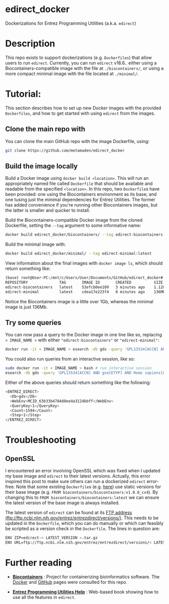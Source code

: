 # edirect_docker

Dockerizations for Entrez Programming Utilities (a.k.a. `edirect`)  

# Description

This repo exists to support dockerizations (e.g. `Dockerfiles`) that allow users to run `edirect`. Currently, you can run `edirect` v18.6.. 
either using a Biocontainers-compatible image with the file at `./biocontainers/`, or using a more compact minimal image with the file located at `./minimal/`.

# Tutorial:

This section describes how to set up new Docker images with the provided `Dockerfiles`, and how to get started with using `edirect` from the images.

## Clone the main repo with

You can clone the main GitHub repo with the image Dockerfile, using:
```sh
git clone https://github.com/metamaden/edirect_docker
```

## Build the image locally

Build a Docker image using `docker build <location>`. This will run an appropriately named file called `Dockerfile` that should be available and readable from the specified 
 `<location>`. In this repo, two `Dockerfile`s have been provided: one using the Biocontainers environment as its base; and one tusing just the minimal dependencies for Entrez Utilities. The former has added convenience if you're running other Biocontainers images, but the latter is smaller and quicker to install.

Build the Biocontainers-compatible Docker image from the cloned Dockerfile, setting the `--tag` argument to some informative name:
```sh
docker build edirect_docker/biocontainers/ --tag edirect-biocontainers:latest
```

Build the minimal image with:
```sh
docker build edirect_docker/minimal/ --tag edirect-minimal:latest
```

View information about the final images with `docker image ls`, which should return something like:

```sh
(base) root@User-PC:/mnt/c/Users/User/Documents/GitHub/edirect_docker# docker image ls
REPOSITORY              TAG       IMAGE ID       CREATED          SIZE
edirect-biocontainers   latest    53efcb0ee109   3 minutes ago    1.12GB
edirect-minimal         latest    cdea17e223f4   8 minutes ago    136MB
```

Notice the Biocontainers image is a little over 1Gb, whereas the minimal image is just 136Mb.

## Try some queries

You can now pass a query to the Docker image in one line like so, replacing `< IMAGE_NAME >` with either `"edirect-biocontainers"` or `"edirect-minimal"`:
```sh
docker run -it < IMAGE_NAME > esearch -db gds -query 'GPL13534[ACCN] AND gse[ETYP] AND Homo sapiens[ORGN]'
```

You could also run queries from an interactive session, like so:
```sh
sudo docker run -it < IMAGE_NAME > bash # run interactive session
esearch -db gds -query 'GPL13534[ACCN] AND gse[ETYP] AND Homo sapiens[ORGN]' # try a new query
```

Either of the above queries should return something like the following:
```sh
<ENTREZ_DIRECT>
  <Db>gds</Db>
  <WebEnv>MCID_63b33b4784d8ee4a3124bbff</WebEnv>
  <QueryKey>1</QueryKey>
  <Count>1594</Count>
  <Step>1</Step>
</ENTREZ_DIRECT>
```

# Troubleshooting

## OpenSSL

I encountered an error involving OpenSSL which was fixed when I updated my base image and `edirect` to their latest versions. Actually, this error inspired this post to make 
sure others can run a dockerized `edirect` error-free. Note that some existing `Dockerfile`s (e.g. [here](https://github.com/BioContainers/containers/blob/master/entrez-direct/7.50.20171103/Dockerfile)) use static versions for their base image (e.g. `FROM biocontainers/biocontainers:v1.0.0_cv4`). By changing this to `FROM biocontainers/biocontainers:latest` we can ensure the latest version of the base image is always installed.

The latest version of `edirect` can be found at its [FTP address (ftp://ftp.ncbi.nlm.nih.gov/entrez/entrezdirect/versions/)](ftp://ftp.ncbi.nlm.nih.gov/entrez/entrezdirect/versions/). This needs to be updated in the `Dockerfile`, which you can do manually or which can feasibly be scripted as a version check in the `Dockerfile`. The lines in question are:

```sh
ENV ZIP=edirect-< LATEST_VERSION >.tar.gz
ENV URL=ftp://ftp.ncbi.nlm.nih.gov/entrez/entrezdirect/versions/< LATEST_VERSION >/
```

# Further reading

* [**Biocontainers**](https://biocontainers.pro/) : Project for containerizing bioinformatics software. The [Docker](https://hub.docker.com/r/biocontainers/biocontainers) and [GitHub](https://github.com/BioContainers/containers) pages were consulted for this repo.

* [**Entrez Programming Utilities Help**](https://www.ncbi.nlm.nih.gov/books/NBK25501/) : Web-based book showing how to use all the features in `edirect`.